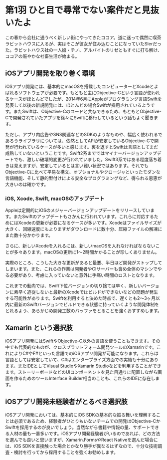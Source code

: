 # 第1羽 ひと目で尋常でない案件だと見抜いたよ

この春から会社に通うべく新しい街にやってきたココア。道に迷って偶然に喫茶ラビットハウスに入るが、実はそこが彼女が住み込むことになっていたSIerだった。ラビットハウス社の一人娘・チノ、アルバイトのリゼともすぐに打ち解け、ココアの賑やかな社畜生活が始まる。

## iOSアプリ開発を取り巻く環境

iOSアプリ開発には、基本的にmacOSを搭載したコンピューターとXcodeとよばれるソフトウェアが必要です。もともと主にObjective-Cという言語が使われるケースがほとんどでしたが、2014年6月にAppleがプログラミング言語Swiftを発表して以後の新規開発には、ほとんどの場合Swiftが採用されているようです。またSwiftは、Objective-Cのコードと共存できるため、もともとObjective-Cで開発されていたアプリを徐々にSwiftに移行しているという話もよく聞きます。

ただし、アプリ内広告やSNS関連などのSDKのようなものや、幅広く使われるであろうライブラリについては、依然としてAPIが安定しているObjective-Cで開発が行われているケースが多いと感じます。裏を返すとSwiftは言語としてまだ成熟していないということです。Swift2系までではマイナーバージョンアップデートでも、激しい破壊的変更が行われていました。Swift3系ではある程度落ち着きは見えますが、安定しているとは言い難い状況ではあります。それでもObjective-Cに比べて平易な構文、オプショナルやクロージャといったモダンな言語機能、そして静的型付けによる安全なプログラミングなど、得られる恩恵が大きいのは確かです。

### iOS, Xcode, Swift, macOSのアップデート
 
Appleは定期的にiOSのメジャーバージョンアップデートをリリースしています。またSwiftのアップデートもさかんに行われています。これらに対応するためにはXcodeの更新が必要になるケースが多いです。Xcodeはファイルサイズが大きく、回線速度にもよりますがダウンロードに数十分、圧縮ファイルの解凍にまた数十分かかります。

さらに、新しいXcodeを入れるには、新しいmacOSを入れなければならないことが多々あります。macOSの更新に1〜2時間かかることが珍しくありません。

実際のところ、こうした大きな更新があると最悪、半日ほど開発がストップしてしまいます。また、これらの作業は開発者やCIサーバーも含め全体のマシンでやる必要があり、考慮に入っていないと意外に手痛い時間のロストとなります。

これまでの動向では、Swift下位バージョンの切り捨ては早く、新しいバージョンに素早く追従しないと最新のXcodeではビルドができないなどの問題が発生する可能性があります。Swiftを利用すると決めた時点で、遅くとも2〜3ヶ月以内に最新のSwiftバージョンでビルドできる状態に持っていくような開発体制をとれるよう、あらかじめ開発工数のバッファをとることを強くおすすめします。

## Xamarin という選択肢

iOSアプリ開発にはSwiftやObjective-C以外の言語を使うこともできます。その中でも代表的なものが、クロスプラットフォーム開発ツールのXamarinです。これによりC#やF#といった言語でのiOSアプリ開発が可能になります。これらは言語としては安定していて、C#はエンタープライズ方面での実績も十分にあります。またIDEとしてVisual StudioやXamarin Studioなどを利用することができます。ストーリーボードなどのUIコンポーネントを見た目通りに配置しながら画面を作るためのツールInterface Builder相当のことも、これらのIDEに存在します。

## iOSアプリ開発未経験者がとるべき選択肢

iOSアプリ開発においては、基本的にiOS SDKの基本的な振る舞いを理解することは必須であるため、経験者がひとりもいないチームでの開発はObjective-CかSwiftを採用するのが良いでしょう。当然ながら書籍や情報の量、サポートできる人材の量も一番多いです。iOSアプリ開発経験者がいるのであれば、どの方法を選んでも良いと思いますが、Xamarin.FormsやReact Nativeを選んだ場合には、iOS SDKを直接触った場合とかなり勝手が異なるはずなので、十分な技術調査・検討を行ってから採用することを強くお勧めします。
